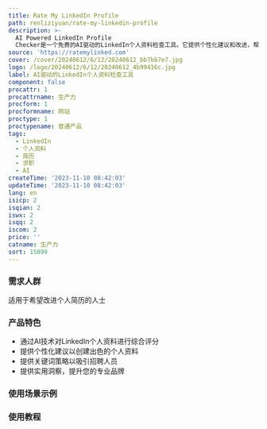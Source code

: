 ```yaml
---
title: Rate My LinkedIn Profile
path: renliziyuan/rate-my-linkedin-profile
description: >-
  AI Powered LinkedIn Profile
  Checker是一个免费的AI驱动的LinkedIn个人资料检查工具。它提供个性化建议和改进，帮助您准备好下一份工作的个人资料。
source: 'https://ratemylinked.com'
cover: /cover/20240612/6/12/20240612_bb7bb7e7.jpg
logo: /logo/20240612/6/12/20240612_4b99416c.jpg
label: AI驱动的LinkedIn个人资料检查工具
component: false
procattr: 1
procattrname: 生产力
procform: 1
procformname: 网站
proctype: 1
proctypename: 普通产品
tags:
  - LinkedIn
  - 个人资料
  - 简历
  - 求职
  - AI
createTime: '2023-11-10 08:42:03'
updateTime: '2023-11-10 08:42:03'
lang: en
isicp: 2
isqian: 2
iswx: 2
isqq: 2
iscom: 2
price: ''
catname: 生产力
sort: 15099
---
```




### 需求人群
适用于希望改进个人简历的人士

### 产品特色
- 通过AI技术对LinkedIn个人资料进行综合评分
- 提供个性化建议以创建出色的个人资料
- 提供关键词策略以吸引招聘人员
- 提供实用洞察，提升您的专业品牌

### 使用场景示例


### 使用教程


  
